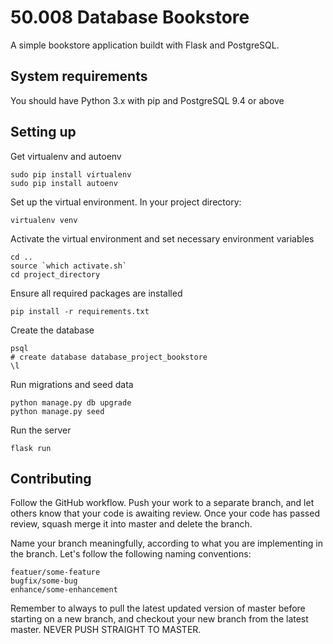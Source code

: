 # 50.008 Database Bookstore

A simple bookstore application buildt with Flask and PostgreSQL.

## System requirements

You should have Python 3.x with pip and PostgreSQL 9.4 or above

## Setting up

Get virtualenv and autoenv

```
sudo pip install virtualenv
sudo pip install autoenv
```

Set up the virtual environment. In your project directory:

```
virtualenv venv
```

Activate the virtual environment and set necessary environment variables

```
cd ..
source `which activate.sh`
cd project_directory
```

Ensure all required packages are installed

```
pip install -r requirements.txt
```

Create the database

```
psql
# create database database_project_bookstore
\l
```

Run migrations and seed data

```
python manage.py db upgrade
python manage.py seed
```

Run the server

```
flask run
```

## Contributing

Follow the GitHub workflow. Push your work to a separate branch, and let others know that your code is awaiting review. Once your code has passed review, squash merge it into master and delete the branch.

Name your branch meaningfully, according to what you are implementing in the branch.
Let's follow the following naming conventions:

```
featuer/some-feature
bugfix/some-bug
enhance/some-enhancement
```

Remember to always to pull the latest updated version of master before starting on a new branch, and checkout your new branch from the latest master. NEVER PUSH STRAIGHT TO MASTER.
